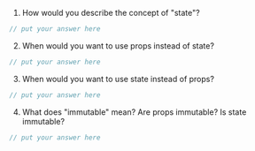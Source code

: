 1. How would you describe the concept of "state"?

```js
// put your answer here
```

2. When would you want to use props instead of state?

```js
// put your answer here
```

3. When would you want to use state instead of props?

```js
// put your answer here
```

4. What does "immutable" mean? Are props immutable? Is state immutable?

```js
// put your answer here
```